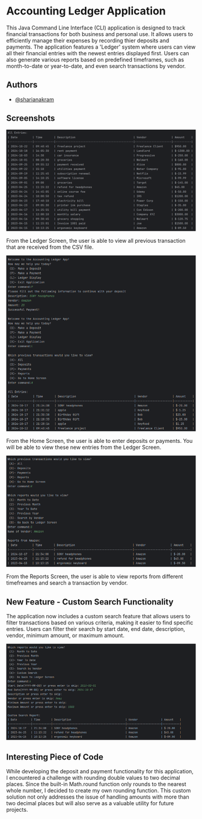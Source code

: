 
# Accounting Ledger Application

This Java Command Line Interface (CLI) application is designed to track financial transactions for both business and personal use. It allows users to efficiently manage their expenses by recording thier deposits and payments. The application features a 'Ledger' system where users can view all their financial entries with the newest entries displayed first. Users can also generate various reports based on predefined timeframes, such as month-to-date or year-to-date, and even search transactions by vendor.


## Authors

- [@sharianakram](https://www.github.com/sharianakram)


## Screenshots

![Screenshot1](https://github.com/YearUp-sharianakram/AccountingLedgerApp/blob/main/ScreenshotsForCapstone1/Screenshot1.png)

From the Ledger Screen, the user is able to view all previous transaction that are received from the CSV file.

![Screenshot2](https://github.com/YearUp-sharianakram/AccountingLedgerApp/blob/main/ScreenshotsForCapstone1/Screenshot2.png)

From the Home Screen, the user is able to enter deposits or payments. You will be able to view these new entries from the Ledger Screen.

![Screenshot3](https://github.com/YearUp-sharianakram/AccountingLedgerApp/blob/main/ScreenshotsForCapstone1/Screenshot3.png)

From the Reports Screen, the user is able to view reports from different timefreames and search a transaction by vendor. 

## New Feature - Custom Search Functionality

The application now includes a custom search feature that allows users to filter transactions based on various criteria, making it easier to find specific entries. Users can filter their search by start date, end date, description, vendor, minimum amount, or maximum amount.


![Screenshot4](https://github.com/YearUp-sharianakram/AccountingLedgerApp/blob/main/ScreenshotsForCapstone1/Screenshot4.png)

## Interesting Piece of Code

While developing the deposit and payment functionality for this application, I encountered a challenge with rounding double values to two decimal places. Since the built-in Math.round function only rounds to the nearest whole number, I decided to create my own rounding function. This custom solution not only addresses the issue of handling amounts with more than two decimal places but will also serve as a valuable utility for future projects.